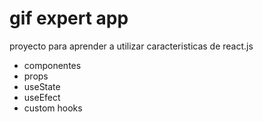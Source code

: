 # gif expert app

proyecto para aprender a utilizar caracteristicas de react.js

- componentes
- props
- useState
- useEfect
- custom hooks
